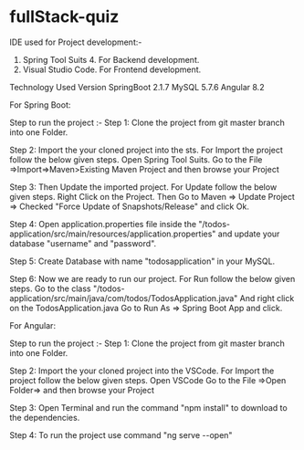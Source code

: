 # fullStack-quiz
IDE used for Project development:-
 1) Spring Tool Suits 4. For Backend development.
 2) Visual Studio Code.  For Frontend development.

Technology Used         Version
SpringBoot		2.1.7
MySQL			5.7.6
Angular                 8.2


For Spring Boot:

Step to run the project :-
 Step 1: Clone the project from git master branch into one Folder.
 
 Step 2: Import the your cloned project into the sts. For Import the project follow the below given steps.
         Open Spring Tool Suits.
         Go to the File =>Import=>Maven>Existing Maven Project and then browse your Project
		 
 Step 3: Then Update the imported project. For Update follow the below given steps.
         Right Click on the Project.
		 Then Go to Maven => Update Project => Checked "Force Update of Snapshots/Release"  and click Ok.
		 
 Step 4: Open application.properties file inside the "/todos-application/src/main/resources/application.properties" and update your  database "username" and "password".
 
 Step 5: Create Database with name "todosapplication" in your MySQL.
 
 Step 6: Now we are ready to run our project. For Run follow the below given steps.
         Go to the class "/todos-application/src/main/java/com/todos/TodosApplication.java" And right click on the TodosApplication.java
		 Go to Run As => Spring Boot App and click.

For Angular:

Step to run the project :-
  Step 1: Clone the project from git master branch into one Folder.

  Step 2: Import the your cloned project into the VSCode. For Import the project follow the below given steps.
	  Open VSCode
	  Go to the File =>Open Folder=> and then browse your Project
  
  Step 3: Open Terminal and run the command "npm install" to download to the dependencies.

  Step 4: To run the project use command "ng serve --open"


